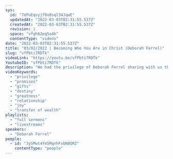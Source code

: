 ```yaml
---
sys:
  id: "7ePuEqvyjf0v8sql34JqwE"
  updatedAt: "2022-03-03T02:31:55.537Z"
  createdAt: "2022-03-03T02:31:55.537Z"
  revision: 1
  space: "vfgh62eq5a4k"
  contentType: "videos"
date: "2022-03-03T02:31:55.537Z"
title: "03/02/2022 | Becoming Who You Are in Christ (Deborah Ferrel)"
slug: "vfPbti7RDTk"
videoLink: "https://youtu.be/vfPbti7RDTk"
YoutubeID: "vfPbti7RDTk"
description: "We had the privilege of Deborah Ferrel sharing with us this evening the idea of becoming what God called us to be. Like she mentions, all of God's promises and the gifts he has promised us are within the Bible. God has destined you for greatness and the best way to get to where God wants us is to grow our relationship with him. Deborah shares an example of how God called her to be a teacher. While she never thought she would become a teacher, she learned to enjoy teaching because that was God's plan for her. You might wonder why God calls you to a specific industry, he has the perfect plan for your life and you will even enjoy what he has for you."
videoKeywords:
  - "privilege"
  - "promises"
  - "gifts"
  - "destiny"
  - "greatness"
  - "relationship"
  - "joy"
  - "transfer of wealth"
playlists:
  - "full sermons"
  - "livestreams"
speakers:
  - "Deborah Ferrel"
people:
  - id: "3ySMwt4Ym5MqnhFxbN8QR2"
    contentType: "people"
---
```

